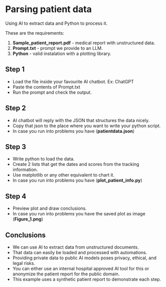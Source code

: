 # Parsing patient data

Using AI to extract data and Python to process it.

These are the requirements:
1. **Sample_patient_report.pdf** - medical report with unstructured data.
2. **Prompt.txt** - prompt we provide to an LLM.
3. **Python** - valid instalation with a plotting library.

## Step 1
- Load the file inside your favourite AI chatbot. Ex: ChatGPT
- Paste the contents of Prompt.txt
- Run the prompt and check the output.

## Step 2
- AI chatbot will reply with the JSON that structures the data nicely.
- Copy that json to the place where you want to write your python script.
- In case you run into problems you have (**patientdata.json**)

## Step 3
- Write python to load the data.
- Create 2 lists that get the dates and scores from the tracking information.
- Use matplotlib or any other equivalent to chart it.
- In case you run into problems you have (**plot_patient_info.py**)

## Step 4
- Preview plot and draw conclusions.
- In case you run into problems you have the saved plot as image (**Figure_1.png**)

## Conclusions
- We can use AI to extract data from unstructured documents.
- That data can easily be loaded and processed with automations.
- Providing private data to public AI models poses privacy, ethical, and legal risks.
- You can either use an internal hospital approved AI tool for this or anonymize the patient report for the public domain.
- This example uses a synthetic patient report to demonstrate each step.